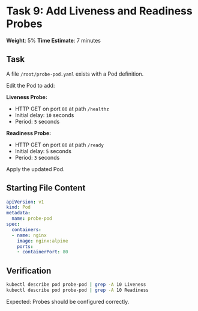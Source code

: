 # Task 9: Add Liveness and Readiness Probes

**Weight**: 5%
**Time Estimate**: 7 minutes

## Task

A file `/root/probe-pod.yaml` exists with a Pod definition.

Edit the Pod to add:

**Liveness Probe:**
- HTTP GET on port `80` at path `/healthz`
- Initial delay: `10` seconds
- Period: `5` seconds

**Readiness Probe:**
- HTTP GET on port `80` at path `/ready`
- Initial delay: `5` seconds
- Period: `3` seconds

Apply the updated Pod.

## Starting File Content

```yaml
apiVersion: v1
kind: Pod
metadata:
  name: probe-pod
spec:
  containers:
  - name: nginx
    image: nginx:alpine
    ports:
    - containerPort: 80
```

## Verification

```bash
kubectl describe pod probe-pod | grep -A 10 Liveness
kubectl describe pod probe-pod | grep -A 10 Readiness
```

Expected: Probes should be configured correctly.
